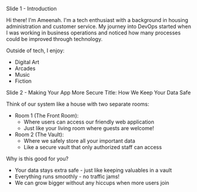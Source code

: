 
Slide 1 - Introduction

Hi there! I'm Ameenah. I'm a tech enthusiast with a background in housing administration and customer service. My journey into DevOps started when I was working in business operations and noticed how many processes could be improved through technology. 

Outside of tech, I enjoy:
- Digital Art
- Arcades
- Music
- Fiction

Slide 2 - Making Your App More Secure
Title: How We Keep Your Data Safe

Think of our system like a house with two separate rooms:
- Room 1 (The Front Room):
  * Where users can access our friendly web application
  * Just like your living room where guests are welcome!
- Room 2 (The Vault):
  * Where we safely store all your important data
  * Like a secure vault that only authorized staff can access

Why is this good for you?
  * Your data stays extra safe - just like keeping valuables in a vault
  * Everything runs smoothly - no traffic jams!
  * We can grow bigger without any hiccups when more users join
  
  
